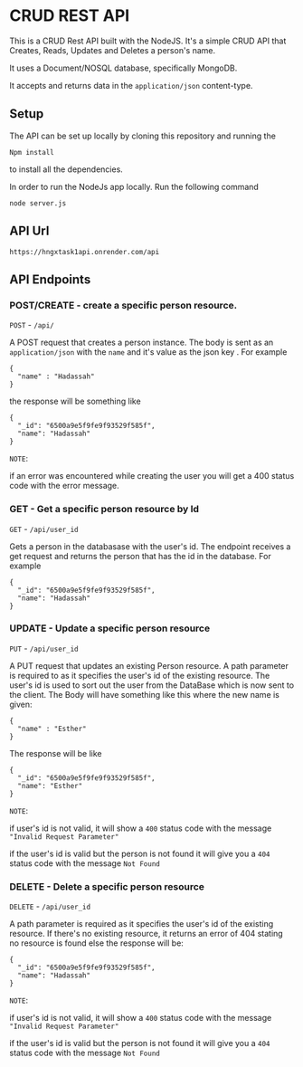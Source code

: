 # CRUD REST API 
This is a CRUD Rest API built with the NodeJS. It's a simple CRUD API that Creates, Reads, Updates and Deletes a person's name. 

It uses a Document/NOSQL database, specifically MongoDB. 

It accepts and returns data in the `application/json` content-type. 

## Setup

The API can be set up locally by cloning this repository and running the 
```NodeJs
Npm install
```
 to install all the dependencies. 

 In order to run the NodeJs app locally. Run the following command

```NOdeJs
node server.js
```

## API Url
`https://hngxtask1api.onrender.com/api`
    
## API Endpoints

### POST/CREATE - create a specific person resource.
`POST` - `/api/`

A POST request that creates a person instance. The body is sent as an `application/json` with the `name` and it's value as the json key . For example 
```Nodejs
{
  "name" : "Hadassah"
}
```
the response will be something like
```NodeJs
{
  "_id": "6500a9e5f9fe9f93529f585f",
  "name": "Hadassah"
}
```
`NOTE`: 

if an error was encountered while creating the user you will get a 400 status code with the error message.

### GET - Get a specific person resource by Id
`GET` - `/api/user_id` 

Gets a person in the databasase with the user's id. The endpoint receives a get request and returns the person that has the id in the database.
For example
```NodeJs
{
  "_id": "6500a9e5f9fe9f93529f585f",
  "name": "Hadassah"
}
```  

### UPDATE - Update a specific person resource 

`PUT` - `/api/user_id` 

A PUT request that updates an existing Person resource. A path parameter is required to as it specifies the user's id of the existing 
resource. The user's id is used to sort out the user from the DataBase which is now sent to the client. The Body will have something like this where the new name is given:
```Nodejs
{
  "name" : "Esther"
}
```
The response will be like
```NodeJs
{
  "_id": "6500a9e5f9fe9f93529f585f",
  "name": "Esther"
}
```  

`NOTE`: 

if user's id is not valid, it will show a `400` status code with the message `"Invalid Request Parameter"`

if the user's id is valid but the person is not found it will give you a `404` status code with the message `Not Found` 

### DELETE - Delete a specific person resource

`DELETE` - `/api/user_id`  

A path parameter is required as it specifies the user's id of the existing resource. If there's no existing resource, it returns an error of 404 stating no resource is found else the response will be:
```NodeJs
{
  "_id": "6500a9e5f9fe9f93529f585f",
  "name": "Hadassah"
}
```
`NOTE`: 

if user's id is not valid, it will show a `400` status code with the message `"Invalid Request Parameter"`

if the user's id is valid but the person is not found it will give you a `404` status code with the message `Not Found`


  
